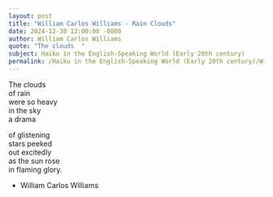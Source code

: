```yaml
---
layout: post
title: "William Carlos Williams - Rain Clouds"
date: 2024-12-30 12:00:00 -0000
author: William Carlos Williams
quote: "The clouds  "
subject: Haiku in the English-Speaking World (Early 20th century)
permalink: /Haiku in the English-Speaking World (Early 20th century)/William Carlos Williams/William Carlos Williams - Rain Clouds
---
```


The clouds  
of rain  
were so heavy  
in the sky  
a drama  

of glistening  
stars peeked  
out excitedly  
as the sun rose  
in flaming glory.

- William Carlos Williams
